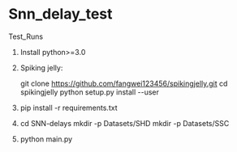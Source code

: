 # Snn_delay_test
 Test_Runs


 1. Install python>=3.0
 2. Spiking jelly:
    
    git clone https://github.com/fangwei123456/spikingjelly.git
    cd spikingjelly
    python setup.py install --user
    
4. pip install -r requirements.txt
   
5. cd SNN-delays
   mkdir -p Datasets/SHD
   mkdir -p Datasets/SSC

6. python main.py
    
